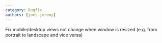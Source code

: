 ```yaml
---
category: Bugfix
authors: [joel-jeremy]
---
```


Fix mobile/desktop views not change when window is resized (e.g. from portrait to landscape and vice versa)

